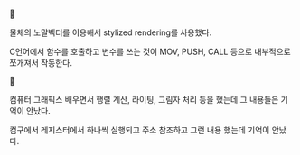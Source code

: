 🤯 

물체의 노말벡터를 이용해서 stylized rendering를 사용했다.

C언어에서 함수를 호출하고 변수를 쓰는 것이 MOV, PUSH, CALL 등으로 내부적으로 쪼개져서 작동한다.

🤔 

컴퓨터 그래픽스 배우면서 행렬 계산, 라이팅, 그림자 처리 등을 했는데 그 내용들은 기억이 안났다.

컴구에서 레지스터에서 하나씩 실행되고 주소 참조하고 그런 내용 했는데 기억이 안났다.
